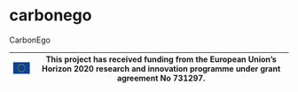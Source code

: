 # carbonego
CarbonEgo

![EU Logo](https://github.com/mysmartlife-helsinki/common-images/blob/master/logo-eu.png) | This project has received funding from the European Union’s Horizon 2020 research and innovation programme under grant agreement No 731297.
----|------------
